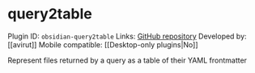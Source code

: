 # query2table

Plugin ID: `obsidian-query2table`
Links: [GitHub repository](https://github.com/avirut/obsidian-query2table)
Developed by: [[avirut]]
Mobile compatible: [[Desktop-only plugins|No]]

Represent files returned by a query as a table of their YAML frontmatter
